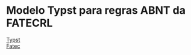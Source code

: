 # Modelo Typst para regras ABNT da FATECRL

[Typst](https://typst.app/) \
[Fatec](https://fatecrl.edu.br/)